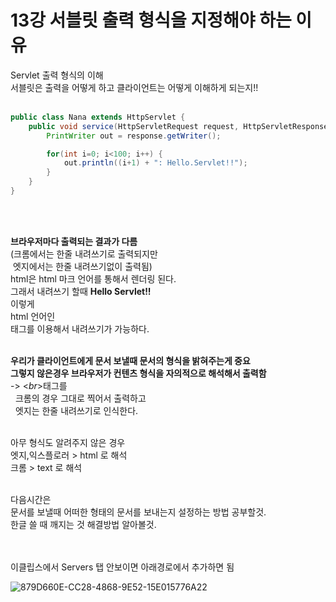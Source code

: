 
# 13강 서블릿 출력 형식을 지정해야 하는 이유

Servlet 출력 형식의 이해  
서블릿은 출력을 어떻게 하고 클라이언트는 어떻게 이해하게 되는지!!
<br><br>

```java
public class Nana extends HttpServlet {
	public void service(HttpServletRequest request, HttpServletResponse response) throws IOExeption ServletException {
		PrintWriter out = response.getWriter();

		for(int i=0; i<100; i++) {
			out.println((i+1) + ": Hello.Servlet!!");
		}
	}
}
```
<br><br>


**브라우저마다 출력되는 결과가 다름**  
(크롬에서는 한줄 내려쓰기로 출력되지만   
&nbsp;엣지에서는 한줄 내려쓰기없이 출력됨)  
html은 html 마크 언어를 통해서 렌더링 된다.  
그래서 내려쓰기 할때 **Hello Servlet!!<br>** 이렇게  
html 언어인 <br> 태그를 이용해서 내려쓰기가 가능하다.
<br><br>


**우리가 클라이언트에게 문서 보낼때 문서의 형식을 밝혀주는게 중요**  
**그렇지 않은경우 브라우저가 컨텐츠 형식을 자의적으로 해석해서 출력함**  
-> <*br*>태그를   
&nbsp;&nbsp;크롬의 경우 그대로 찍어서 출력하고  
&nbsp;&nbsp;엣지는 한줄 내려쓰기로 인식한다.
<br><br>

 
아무 형식도 알려주지 않은 경우  
엣지,익스플로러 > html 로 해석   
크롬 > text 로 해석
<br><br>
 

다음시간은   
문서를 보낼때 어떠한 형태의 문서를 보내는지 설정하는 방법 공부할것.  
한글 쓸 때 깨지는 것 해결방법 알아볼것.    
<br><br>

이클립스에서 Servers 탭 안보이면 아래경로에서 추가하면 됨

![879D660E-CC28-4868-9E52-15E015776A22](https://user-images.githubusercontent.com/89206108/163717745-f4019482-74da-4b93-a629-29b29e063f24.png)
<br><br>
